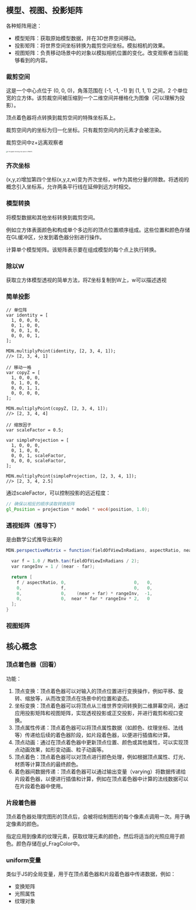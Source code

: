 ## 模型、视图、投影矩阵

各种矩阵用途：

- 模型矩阵：获取原始模型数据，并在3D世界空间移动。
- 投影矩阵：将世界空间坐标转换为裁剪空间坐标。模拟相机的效果。
- 视图矩阵：负责移动场景中的对象以模拟相机位置的变化。改变观察者当前能够看到的内容。

### 裁剪空间

这是一个中心点位于 (0, 0, 0)，角落范围在 (-1, -1, -1) 到 (1, 1, 1) 之间，2 个单位宽的立方体。该剪裁空间被压缩到一个二维空间并栅格化为图像（可以理解为投影）。

顶点着色器将点转换到裁剪空间的特殊坐标系上。

裁剪空间内的坐标为归一化坐标。只有裁剪空间内的元素才会被渲染。

裁剪空间中z+远离观察者

<img src="https://developer.mozilla.org/en-US/docs/Web/API/WebGL_API/WebGL_model_view_projection/clip_space_graph.svg" alt="A 3d graph showing clip space in WebGL." style="zoom: 25%;" />

### 齐次坐标

(x,y,z)增加第四个坐标(x,y,z,w)变为齐次坐标，w作为其他分量的除数。将透视的概念引入坐标系，允许两条平行线在延伸到远方时相交。

### 模型转换

将模型数据和其他坐标转换到裁剪空间。

例如立方体表面颜色和构成单个多边形的顶点位置顺序组成。这些位置和颜色存储在GL缓冲区，分发到着色器分别进行操作。

计算单个模型矩阵。该矩阵表示要在组成模型的每个点上执行转换。

### 除以W

获取立方体模型透视的简单方法，将Z坐标复制到W上，w可以描述透视

### 简单投影

```
// 单位阵
var identity = [
  1, 0, 0, 0,
  0, 1, 0, 0,
  0, 0, 1, 0,
  0, 0, 0, 1,
];

MDN.multiplyPoint(identity, [2, 3, 4, 1]);
//> [2, 3, 4, 1]

// 移动一格
var copyZ = [
  1, 0, 0, 0,
  0, 1, 0, 0,
  0, 0, 1, 1,
  0, 0, 0, 0,
];

MDN.multiplyPoint(copyZ, [2, 3, 4, 1]);
//> [2, 3, 4, 4]

// 缩放因子
var scaleFactor = 0.5;

var simpleProjection = [
  1, 0, 0, 0,
  0, 1, 0, 0,
  0, 0, 1, scaleFactor,
  0, 0, 0, scaleFactor,
];

MDN.multiplyPoint(simpleProjection, [2, 3, 4, 1]);
//> [2, 3, 4, 2.5]
```

通过scaleFactor，可以控制投影的远近程度：

```GLSL
// 确保以相反的顺序读取转换矩阵
gl_Position = projection * model * vec4(position, 1.0);
```

### 透视矩阵（推导下）

是由数学公式推导出来的

```GLSL
MDN.perspectiveMatrix = function(fieldOfViewInRadians, aspectRatio, near, far) {

  var f = 1.0 / Math.tan(fieldOfViewInRadians / 2);
  var rangeInv = 1 / (near - far);

  return [
    f / aspectRatio, 0,                          0,   0,
    0,               f,                          0,   0,
    0,               0,    (near + far) * rangeInv,  -1,
    0,               0,  near * far * rangeInv * 2,   0
  ];
}

```



### 视图矩阵

## 核心概念

### 顶点着色器（回看）

功能：

1. 顶点变换：顶点着色器可以对输入的顶点位置进行变换操作，例如平移、旋转、缩放等，从而改变顶点在场景中的位置和姿态。
2. 坐标变换：顶点着色器可以将顶点从三维世界空间转换到二维屏幕空间，通过应用投影矩阵和视图矩阵，实现透视投影或正交投影，并进行裁剪和视口变换。
3. 顶点属性传递：顶点着色器可以将顶点属性数据（如颜色、纹理坐标、法线等）传递给后续的着色器阶段，如片段着色器，以便进行插值和计算。
4. 顶点动画：通过在顶点着色器中更新顶点位置、颜色或其他属性，可以实现顶点动画效果，如形变动画、粒子动画等。
5. 顶点着色：顶点着色器可以对顶点进行颜色处理，例如根据顶点属性、灯光、材质等计算顶点的最终颜色。
6. 着色器间数据传递：顶点着色器可以通过输出变量（varying）将数据传递给片段着色器，以便进行插值和计算，例如在顶点着色器中计算的法线数据可以在片段着色器中使用。

### 片段着色器

顶点着色器处理完图形的顶点后，会被将绘制图形的每个像素点调用一次。用于确定像素的颜色。

指定应用到像素的纹理元素，获取纹理元素的颜色，然后将适当的光照应用于颜色。颜色存储在gl_FragColor中。

### uniform变量

类似于JS的全局变量，用于在顶点着色器和片段着色器中传递数据，例如：

- 变换矩阵
- 光照属性
- 纹理对象

